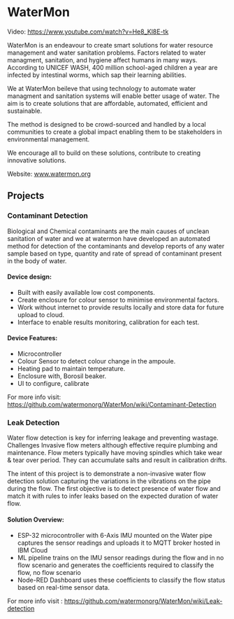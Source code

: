 # WaterMon

Video: https://www.youtube.com/watch?v=He8_Kl8E-tk

WaterMon is an endeavour to create smart solutions for water resource management and water sanitation problems. Factors related to water managment, sanitation, and hygiene affect humans in many ways. According to UNICEF WASH, 400 million school-aged children a year are infected by intestinal worms, which sap their learning abilities. 

We at WaterMon beileve that using technology to automate water managment and sanitation systems will enable better usage of water. The aim is to create solutions that are affordable, automated, efficient and sustainable.

The method is designed to be crowd-sourced and handled by a local communities to create a global impact enabling them to be stakeholders in environmental management.

We encourage all to build on these solutions, contribute to creating innovative solutions.

Website: www.watermon.org
## Projects
### Contaminant Detection
Biological and Chemical contaminants are the main causes of unclean sanitation of water and we at watermon have developed an automated method for detection of the contaminants and develop reports of any water sample based on type, quantity and rate of spread of contaminant present in the body of water.

#### Device design:  
* Built with easily available low cost components.
* Create enclosure for colour sensor to minimise environmental factors.
* Work without internet to provide results locally and store data for future upload to cloud.
* Interface to enable results monitoring, calibration for each test.

#### Device Features:
* Microcontroller
* Colour Sensor to detect colour change in the ampoule.
* Heating pad to maintain temperature.
* Enclosure with, Borosil beaker.
* UI to configure, calibrate

For more info visit: https://github.com/watermonorg/WaterMon/wiki/Contaminant-Detection

### Leak Detection

Water flow detection is key for inferring leakage and preventing wastage.
Challenges Invasive flow meters although effective require plumbing and maintenance. Flow meters typically have moving spindles which take wear & tear over period. They can accumulate salts and result in calibration drifts.

The intent of this project is to demonstrate a non-invasive water flow detection solution capturing the variations in the vibrations on the pipe during the flow. The first objective is to detect presence of water flow and match it with rules to infer leaks based on the expected duration of water flow.

#### Solution Overview:

* ESP-32 microcontroller with 6-Axis IMU mounted on the Water pipe captures the sensor readings and uploads it to MQTT broker hosted in IBM Cloud
* ML pipeline trains on the IMU sensor readings during the flow and in no flow scenario and generates the coefficients required to classify the flow, no flow scenario
* Node-RED Dashboard uses these coefficients to classify the flow status based on real-time sensor data.

For more info visit : https://github.com/watermonorg/WaterMon/wiki/Leak-detection

